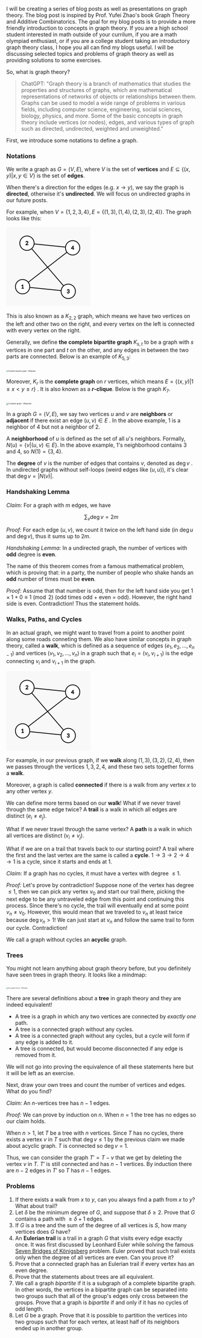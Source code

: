 I will be creating a series of blog posts as well as presentations on graph theory. The blog post is inspired by Prof. Yufei Zhao's book Graph Theory and Additive Combinatorics. The goal for my blog posts is to provide a more friendly introduction to concepts in graph theory. If you are a high school student interested in math outside of your currilum, if you are a math olympiad enthusiast, or if you are a college student taking an introductory graph theory class, I hope you all can find my blogs useful. I will be discussing selected topics and problems of graph theory as well as providing solutions to some exercises.

So, what is graph theory?

> ChatGPT: "Graph theory is a branch of mathematics that studies the properties and structures of graphs, which are mathematical representations of networks of objects or relationships between them. Graphs can be used to model a wide range of problems in various fields, including computer science, engineering, social sciences, biology, physics, and more. Some of the basic concepts in graph theory include vertices (or nodes), edges, and various types of graph such as directed, undirected, weighted and unweighted."

First, we introduce some notations to define a graph.

### Notations

We write a graph as $G=(V,E)$, where $V$ is the set of **vertices** and $E\subseteq \{(x,y)|x,y\in V\}$ is the set of **edges**. 

When there's a direction for the edges (e.g. $x\to y$), we say the graph is **directed**, otherwise it's **undirected**. We will focus on undirected graphs in our future posts. 

For example, when $V=\{1,2,3,4\},E=\{(1,3),(1,4),(2,3),(2,4)\}$. The graph looks like this:

<img src="https://raw.githubusercontent.com/YIFANK/YIFANK.github.io/main/pics/image-20221207100910624.png" alt="img" style="zoom:50%;" />

This is also known as a $K_{2,2}$ graph, which means we have two vertices on the left and other two on the right, and every vertex on the left is connected with every vertex on the right.

Generally, we define **the complete bipartite graph** $K_{s,t}$ to be a graph with $s$ vertices in one part and $t$ on the other, and any edges in between the two parts are connected. Below is an example of $K_{5,3}$:

<img src="https://upload.wikimedia.org/wikipedia/commons/thumb/d/d6/Biclique_K_3_5.svg/1200px-Biclique_K_3_5.svg.png" alt="Complete bipartite graph - Wikipedia" style="zoom: 30%;" />

Moreover, $K_r$ is the **complete graph** on $r$ vertices, which means $E=\{(x,y)|1\le x < y\le r \}$ . It is also known as a **$r$-clique**. Below is the graph $K_7$. 

<img src="https://upload.wikimedia.org/wikipedia/commons/thumb/9/9e/Complete_graph_K7.svg/1200px-Complete_graph_K7.svg.png" alt="Complete graph - Wikipedia" style="zoom: 33%;" />

In a graph $G=(V,E)$, we say two vertices $u$ and $v$ are **neighbors** or **adjacent** if there exist an edge $(u,v)\in E$ . In the above example, $1$ is a neighbor of $4$ but not a neighbor of $2$. 

A **neighborhood** of $u$ is defined as the set of all $u$'s neighbors. Formally, $N(u)=\{v|(u,v)\in E\}$. In the above example, $1$'s neighborhood contains $3$ and $4$, so $N(1)=\{3,4\}$.

The **degree** of $v$ is the number of edges that contains $v$, denoted as $\deg v$ . In undirected graphs without self-loops (weird edges like $(u,u)$), it's clear that $\deg v = |N(v)|$.

### Handshaking Lemma

*Claim:* For a graph with $m$ edges, we have


$$
\sum_v \deg v  = 2m
$$


*Proof:* For each edge $(u,v)$, we count it twice on the left hand side (in $\deg u$ and $\deg v$), thus it sums up to $2m$.

*Handshaking Lemma:* In a undirected graph, the number of vertices with **odd** degree is **even**.

The name of this theorem comes from a famous mathematical problem, which is proving that: in a party, the number of people who shake hands an **odd** number of times must be **even**.

*Proof:* Assume that that number is odd, then for the left hand side you get $1\times 1 + 0\equiv 1\pmod 2$ (odd times odd + even = odd). However, the right hand side is even. Contradiction! Thus the statement holds.

### Walks, Paths, and Cycles

In an actual graph, we might want to travel from a point to another point along some roads conneting them. We also have similar concepts in graph theory, called a **walk**, which is defined as a sequence of edges $(e_1,e_2,\dots,e_{n-1})$ and vertices $(v_1,v_2,\dots,v_n)$ in a graph such that $e_i = (v_i,v_{i+1})$ is the edge connecting $v_i$ and $v_{i+1}$ in the graph.

<img src="https://raw.githubusercontent.com/YIFANK/YIFANK.github.io/main/pics/image-20221207100910624.png" alt="img" style="zoom:50%;" />

For example, in our previous graph, if we **walk** along $(1,3),(3,2),(2,4)$, then we passes through the vertices $1,3,2,4$, and these two sets together forms a **walk**.

Moreover, a graph is called **connected** if there is a walk from any vertex $x$ to any other vertex $y$.

We can define more terms based on our **walk**! What if we never travel through the same edge twice? A **trail** is a walk in which all edges are distinct $(e_i\ne e_j)$.

What if we never travel through the same vertex? A **path** is a walk in which all vertices are distinct $(v_i\ne v_j)$.

What if we are on a trail that travels back to our starting point? A trail where the first and the last vertex are the same is called a **cycle**. $1\to3\to2\to4\to 1$ is a cycle, since it starts and ends at $1$.

*Claim:* If a graph has no cycles, it must have a vertex with degree $\le 1$.

*Proof:* Let's prove by contradiction! Suppose none of the vertex has degree $\le 1$, then we can pick any vertex $v_0$ and start our trail there, picking the next edge to be any untraveled edge from this point and continuing this process. Since there's no cycle, the trail will eventually end at some point $v_n\ne v_0$. However, this would mean that we traveled to $v_n$ at least twice because $\deg v_n > 1$! We can just start at $v_n$ and follow the same trail to form our cycle. Contradiction!

We call a graph without cycles an **acyclic** graph.

### Trees

You might not learn anything about graph theory before, but you definitely have seen trees in graph theory. It looks like a mindmap:

<img src="https://upload.wikimedia.org/wikipedia/commons/thumb/2/24/Tree_graph.svg/1200px-Tree_graph.svg.png" alt="Tree (graph theory) - Wikipedia" style="zoom:25%;" />

 There are several definitions about a **tree** in graph theory and they are indeed equivalent!

- A tree is a graph in which any two vertices are connected by *exactly one* path.
- A tree is a connected graph without any cycles.
- A tree is a connected graph without any cycles, but a cycle will form if any edge is added to it.
- A tree is connected, but would become disconnected if any edge is removed from it.

We will not go into proving the equivalence of all these statements here but it will be left as an exercise. 

Next, draw your own trees and count the number of vertices and edges. What do you find?

*Claim:* An $n$-vertices tree has $n-1$ edges.

*Proof:* We can prove by induction on $n$. When $n=1$ the tree has no edges so our claim holds.

When $n > 1$, let $T$ be a tree with $n$ vertices. Since $T$ has no cycles, there exists a vertex $v$ in $T$ such that $\deg v\le 1$ by the previous claim we made about acyclic graph. $T$ is connected so $\deg v =1$.

Thus, we can consider the graph $T'=T-v$ that we get by deleting the vertex $v$ in $T$. $T'$ is still connected and has $n-1$ vertices. By induction there are $n-2$ edges in $T'$ so $T$ has $n-1$ edges.

### Problems

1. If there exists a walk from $x$ to $y$, can you always find a path from $x$ to $y$? What about trail?
2. Let $\delta$ be the minimum degree of $G$, and suppose that $\delta \ge 2$. Prove that $G$ contains a path with $\ge \delta + 1$ edges.
3. If $G$ is a tree and the sum of the degree of all vertices is $S$, how many vertices does $G$ have?
4. An **Eulerian trail** is a trail in a graph $G$ that visits every edge exactly once. It was first discussed by Leonhard Euler while solving the famous [Seven Bridges of Königsberg](https://en.wikipedia.org/wiki/Seven_Bridges_of_K%C3%B6nigsberg) problem. Euler proved that such trail exists only when the degree of all vertices are even. Can you prove it?
5. Prove that a connected graph has an Eulerian trail if every vertex has an even degree.
6. Prove that the statements about trees are all equivalent.
7. We call a graph *bipartite* if it is a subgraph of a complete bipartite graph. In other words, the vertices in a bipartite graph can be separated into two groups such that all of the group's edges only cross between the groups. Prove that a graph is *bipartite* if and only if it has no cycles of odd length.
8. Let $G$ be a graph. Prove that it is possible to partition the vertices into two groups such that for each vertex, at least half of its neighbors ended up in another group.
